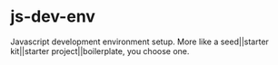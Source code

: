 # js-dev-env
Javascript development environment setup. More like a seed||starter kit||starter project||boilerplate, you choose one.
